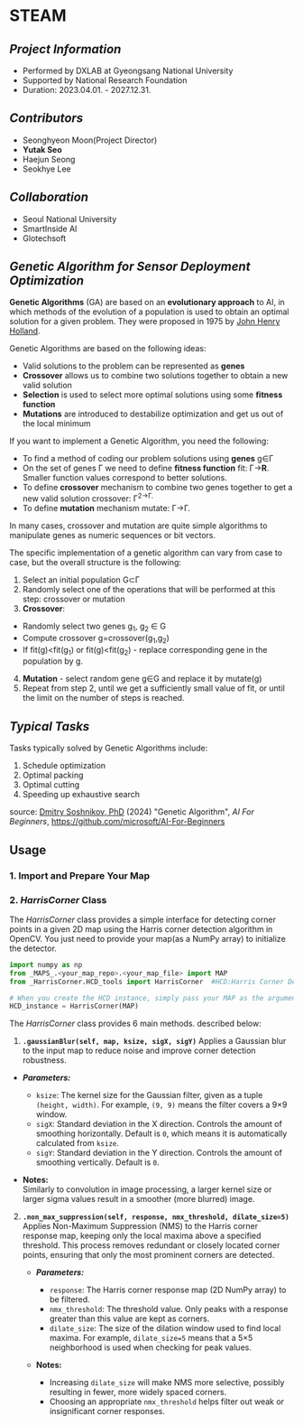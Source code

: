 # STEAM

## _Project Information_
- Performed by DXLAB at Gyeongsang National University
- Supported by National Research Foundation
- Duration: 2023.04.01. - 2027.12.31.

## _Contributors_
- Seonghyeon Moon(Project Director)
- <strong>Yutak Seo</strong>
- Haejun Seong
- Seokhye Lee

## _Collaboration_
- Seoul National University
- SmartInside AI
- Glotechsoft

## _Genetic Algorithm for Sensor Deployment Optimization_
**Genetic Algorithms** (GA) are based on an **evolutionary approach** to AI, in which methods of the evolution of a population is used to obtain an optimal solution for a given problem. They were proposed in 1975 by [John Henry Holland](https://wikipedia.org/wiki/John_Henry_Holland).

Genetic Algorithms are based on the following ideas:

* Valid solutions to the problem can be represented as **genes**
* **Crossover** allows us to combine two solutions together to obtain a new valid solution
* **Selection** is used to select more optimal solutions using some **fitness function**
* **Mutations** are introduced to destabilize optimization and get us out of the local minimum

If you want to implement a Genetic Algorithm, you need the following:

 * To find a method of coding our problem solutions using **genes** g&in;&Gamma;
 * On the set of genes &Gamma; we need to define **fitness function** fit: &Gamma;&rightarrow;**R**. Smaller function values correspond to better solutions.
 * To define **crossover** mechanism to combine two genes together to get a new valid solution crossover: &Gamma;<sup>2</sub>&rightarrow;&Gamma;.
 * To define **mutation** mechanism mutate: &Gamma;&rightarrow;&Gamma;.

In many cases, crossover and mutation are quite simple algorithms to manipulate genes as numeric sequences or bit vectors.

The specific implementation of a genetic algorithm can vary from case to case, but the overall structure is the following:

1. Select an initial population G&subset;&Gamma;
2. Randomly select one of the operations that will be performed at this step: crossover or mutation
3. **Crossover**:
  * Randomly select two genes g<sub>1</sub>, g<sub>2</sub> &in; G
  * Compute crossover g=crossover(g<sub>1</sub>,g<sub>2</sub>)
  * If fit(g)<fit(g<sub>1</sub>) or fit(g)<fit(g<sub>2</sub>) - replace corresponding gene in the population by g.
4. **Mutation** - select random gene g&in;G and replace it by mutate(g)
5. Repeat from step 2, until we get a sufficiently small value of fit, or until the limit on the number of steps is reached.

## _Typical Tasks_

Tasks typically solved by Genetic Algorithms include:

1. Schedule optimization
2. Optimal packing
3. Optimal cutting
4. Speeding up exhaustive search


source: [Dmitry Soshnikov, PhD](https://soshnikov.com/) (2024) "Genetic Algorithm", _AI For Beginners_, https://github.com/microsoft/AI-For-Beginners




## <strong>Usage</strong>
### 1. Import and Prepare Your Map


### 2. _HarrisCorner_ Class
The _HarrisCorner_ class provides a simple interface for detecting corner points in a given 2D map using the Harris corner detection algorithm in OpenCV.
You just need to provide your map(as a NumPy array) to initialize the detector.

```python
import numpy as np
from _MAPS_.<your_map_repo>.<your_map_file> import MAP
from _HarrisCorner.HCD_tools import HarrisCorner  #HCD:Harris Corner Detector

# When you create the HCD instance, simply pass your MAP as the argument:
HCD_instance = HarrisCorner(MAP)
```

The _HarrisCorner_ class provides 6 main methods. described below:

1. **`.gaussianBlur(self, map, ksize, sigX, sigY)`**
  Applies a Gaussian blur to the input map to reduce noise and improve corner detection robustness.

  - ***Parameters:***
    - `ksize`:  The kernel size for the Gaussian filter, given as a tuple `(height, width)`. For example, `(9, 9)` means the filter covers a 9×9 window.
    - `sigX`:  Standard deviation in the X direction. Controls the amount of smoothing horizontally. Default is `0`, which means it is automatically calculated from `ksize`.
    - `sigY`:  Standard deviation in the Y direction. Controls the amount of smoothing vertically. Default is `0`.

  - **Notes:**  
    Similarly to convolution in image processing, a larger kernel size or larger sigma values result in a smoother (more blurred) image.



2. **`.non_max_suppression(self, response, nmx_threshold, dilate_size=5)`**  
   Applies Non-Maximum Suppression (NMS) to the Harris corner response map, keeping only the local maxima above a specified threshold. This process removes redundant or closely located corner points, ensuring that only the most prominent corners are detected.

   - ***Parameters:***
     - `response`: The Harris corner response map (2D NumPy array) to be filtered.
     - `nmx_threshold`: The threshold value. Only peaks with a response greater than this value are kept as corners.
     - `dilate_size`: The size of the dilation window used to find local maxima. For example, `dilate_size=5` means that a 5×5 neighborhood is used when checking for peak values.

   - **Notes:**  
     - Increasing `dilate_size` will make NMS more selective, possibly resulting in fewer, more widely spaced corners.
     - Choosing an appropriate `nmx_threshold` helps filter out weak or insignificant corner responses.


